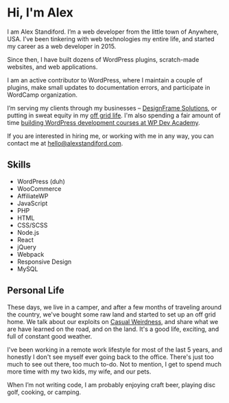 # Hi, I'm Alex

I am Alex Standiford. I’m a web developer from the little town of Anywhere, USA. I’ve been tinkering with web	technologies my entire life, and started my career as a web developer in 2015.

Since then, I have built dozens of WordPress plugins, scratch-made websites, and web applications.

I am an active contributor to WordPress, where I maintain a couple of plugins, make small updates to	documentation errors, and participate in WordCamp organization.

I’m serving my clients through my businesses – [DesignFrame Solutions](https://www.designframesolutions.com/?ref=2), or putting in sweat equity in my [off grid life](https://www.casualweirdness.life/). I'm also spending a fair amount of time [building WordPress development courses at WP Dev Academy](https://www.wpdev.academy).

If you are interested in hiring me, or working with me in any way, you can contact me at [hello@alexstandiford.com](<mailto:hello@alexstandiford.com>).

## Skills

- WordPress (duh)
- WooCommerce
- AffiliateWP
- JavaScript
- PHP
- HTML
- CSS/SCSS
- Node.js
- React
- jQuery
- Webpack
- Responsive Design
- MySQL

## Personal Life

These days, we live in a camper, and after a few months of traveling around the country, we've bought some raw land and started to set up an off grid home. We talk about our exploits on [Casual Weirdness](https://casualweirdness.life/), and share what we are have learned on the road, and on the land. It's a good life, exciting, and full of constant good weather.

I've been working in a remote work lifestyle for most of the last 5 years, and honestly I don't see myself ever going back to the office. There's just too much to see out there, too much to-do. Not to mention, I get to spend much more time with my two kids, my wife, and our pets.

When I’m not writing code, I am probably enjoying craft beer, playing disc golf, cooking, or camping.

